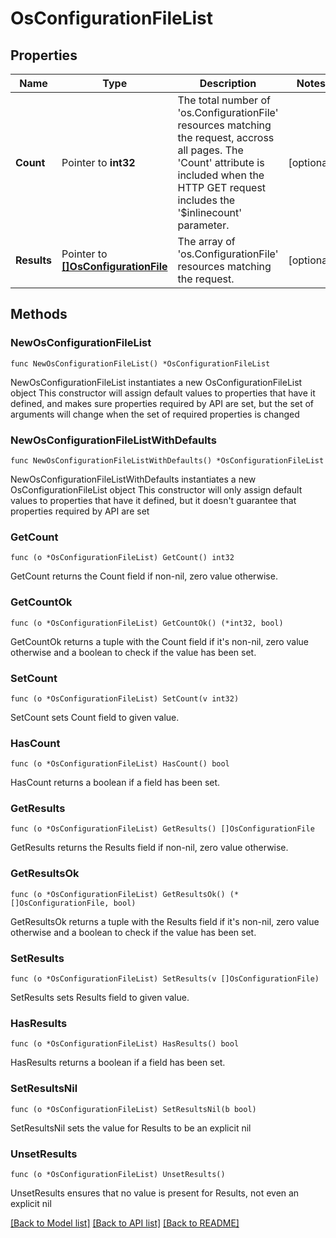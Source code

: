 # OsConfigurationFileList

## Properties

Name | Type | Description | Notes
------------ | ------------- | ------------- | -------------
**Count** | Pointer to **int32** | The total number of &#39;os.ConfigurationFile&#39; resources matching the request, accross all pages. The &#39;Count&#39; attribute is included when the HTTP GET request includes the &#39;$inlinecount&#39; parameter. | [optional] 
**Results** | Pointer to [**[]OsConfigurationFile**](OsConfigurationFile.md) | The array of &#39;os.ConfigurationFile&#39; resources matching the request. | [optional] 

## Methods

### NewOsConfigurationFileList

`func NewOsConfigurationFileList() *OsConfigurationFileList`

NewOsConfigurationFileList instantiates a new OsConfigurationFileList object
This constructor will assign default values to properties that have it defined,
and makes sure properties required by API are set, but the set of arguments
will change when the set of required properties is changed

### NewOsConfigurationFileListWithDefaults

`func NewOsConfigurationFileListWithDefaults() *OsConfigurationFileList`

NewOsConfigurationFileListWithDefaults instantiates a new OsConfigurationFileList object
This constructor will only assign default values to properties that have it defined,
but it doesn't guarantee that properties required by API are set

### GetCount

`func (o *OsConfigurationFileList) GetCount() int32`

GetCount returns the Count field if non-nil, zero value otherwise.

### GetCountOk

`func (o *OsConfigurationFileList) GetCountOk() (*int32, bool)`

GetCountOk returns a tuple with the Count field if it's non-nil, zero value otherwise
and a boolean to check if the value has been set.

### SetCount

`func (o *OsConfigurationFileList) SetCount(v int32)`

SetCount sets Count field to given value.

### HasCount

`func (o *OsConfigurationFileList) HasCount() bool`

HasCount returns a boolean if a field has been set.

### GetResults

`func (o *OsConfigurationFileList) GetResults() []OsConfigurationFile`

GetResults returns the Results field if non-nil, zero value otherwise.

### GetResultsOk

`func (o *OsConfigurationFileList) GetResultsOk() (*[]OsConfigurationFile, bool)`

GetResultsOk returns a tuple with the Results field if it's non-nil, zero value otherwise
and a boolean to check if the value has been set.

### SetResults

`func (o *OsConfigurationFileList) SetResults(v []OsConfigurationFile)`

SetResults sets Results field to given value.

### HasResults

`func (o *OsConfigurationFileList) HasResults() bool`

HasResults returns a boolean if a field has been set.

### SetResultsNil

`func (o *OsConfigurationFileList) SetResultsNil(b bool)`

 SetResultsNil sets the value for Results to be an explicit nil

### UnsetResults
`func (o *OsConfigurationFileList) UnsetResults()`

UnsetResults ensures that no value is present for Results, not even an explicit nil

[[Back to Model list]](../README.md#documentation-for-models) [[Back to API list]](../README.md#documentation-for-api-endpoints) [[Back to README]](../README.md)


